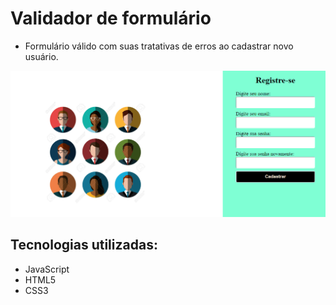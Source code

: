 # Validador de formulário

- Formulário válido com suas tratativas de erros ao cadastrar novo usuário.

![formulario](formulario.png)

## Tecnologias utilizadas:

- JavaScript
- HTML5
- CSS3